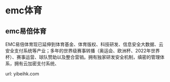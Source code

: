 # emc体育
## emc易倍体育

EMC易倍体育现已延伸到体育基金、体育版权、科技研发、信息安全大数据、云安全支付系统等产业；多年的世界级赛事转播（奥运会、欧洲杯、2022年世界杯）、赛事运营、球队赞助以及整合营销。拥有独家研发安全机制，缜密的管理体系，拥有云加密支付系统、

url: <a>yibeihk.com</a>

